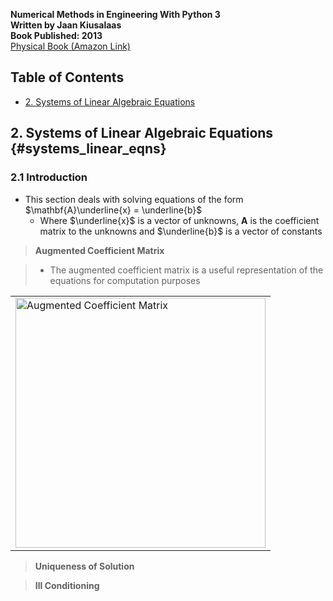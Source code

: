 __Numerical Methods in Engineering With Python 3__  
__Written by Jaan Kiusalaas__  
__Book Published: 2013__  
<a href="http://www.amazon.com/Numerical-Methods-Engineering-Python-3/dp/1107033853"
target="_blank">Physical Book (Amazon Link)</a>

## Table of Contents

- [2. Systems of Linear Algebraic Equations](#systems_linear_eqns)

## 2. Systems of Linear Algebraic Equations {#systems_linear_eqns}

### 2.1 Introduction

- This section deals with solving equations of the form
  $\mathbf{A}\underline{x} = \underline{b}$
    - Where $\underline{x}$ is a vector of unknowns, $\mathbf{A}$ is the
      coefficient matrix to the unknowns and $\underline{b}$ is a vector of
      constants

> __Augmented Coefficient Matrix__

> - The augmented coefficient matrix is a useful representation of the
    equations for computation purposes

<div align="center">
<table class="image">
<tr><td><img src="./img/augmentcoefmatrix.png"
alt="Augmented Coefficient Matrix" title="Augmented Coefficient Matrix"
width="400" height="400"/>
</td></tr>
</table>
</div>

> __Uniqueness of Solution__

> __Ill Conditioning__
